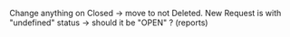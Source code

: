 Change anything on Closed -> move to not Deleted.
New Request is with "undefined" status -> should it be "OPEN" ? (reports)